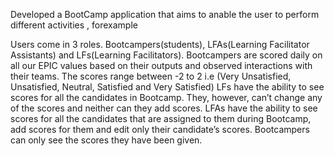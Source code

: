 Developed a BootCamp application that aims to anable the user to perform different activities , forexample 

Users come in 3 roles. Bootcampers(students), LFAs(Learning Facilitator Assistants) and LFs(Learning Facilitators). 
Bootcampers are scored daily on all our EPIC values based on their outputs and observed interactions with their teams. The scores range between -2 to 2 i.e (Very Unsatisfied, Unsatisfied, Neutral, Satisfied and Very Satisfied)
LFs have the ability to see scores for all the candidates in Bootcamp. They, however, can’t change any of the scores and neither can they add scores.
LFAs have the ability to see scores for all the candidates that are assigned to them during Bootcamp, add scores for them and edit only their candidate’s scores.
Bootcampers can only see the scores they have been given. 
